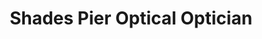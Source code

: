 ---
title: "Shades Pier Optical Optician"
url: /providence/shades-pier-optical-optician/
shop: optician
---